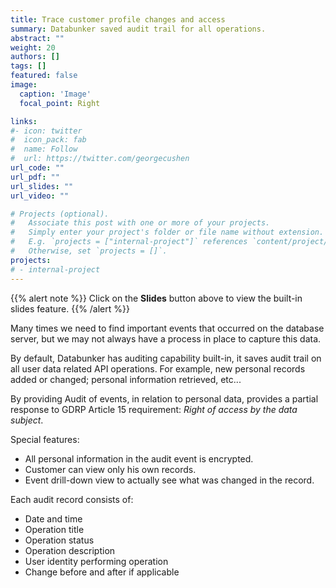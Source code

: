 ```yaml
---
title: Trace customer profile changes and access
summary: Databunker saved audit trail for all operations.
abstract: ""
weight: 20
authors: []
tags: []
featured: false
image:
  caption: 'Image'
  focal_point: Right

links:
#- icon: twitter
#  icon_pack: fab
#  name: Follow
#  url: https://twitter.com/georgecushen
url_code: ""
url_pdf: ""
url_slides: ""
url_video: ""

# Projects (optional).
#   Associate this post with one or more of your projects.
#   Simply enter your project's folder or file name without extension.
#   E.g. `projects = ["internal-project"]` references `content/project/deep-learning/index.md`.
#   Otherwise, set `projects = []`.
projects:
# - internal-project
---
```


{{% alert note %}}
Click on the **Slides** button above to view the built-in slides feature.
{{% /alert %}}

Many times we need to find important events that occurred on the database server, but we may not always have a process in place to capture this data.

By default, Databunker has auditing capability built-in, it saves audit trail on all user data related API operations. For example, new personal records added or changed; personal information retrieved, etc...

By providing Audit of events, in relation to personal data, provides a partial response to GDRP Article 15 requirement:
*Right of access by the data subject*.

Special features:

* All personal information in the audit event is encrypted.
* Customer can view only his own records.
* Event drill-down view to actually see what was changed in the record.

Each audit record consists of:

* Date and time
* Operation title
* Operation status
* Operation description
* User identity performing operation
* Change before and after if applicable
